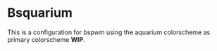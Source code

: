 # Bsquarium

This is a configuration for bspwm using the aquarium colorscheme as primary colorscheme **WIP**.
